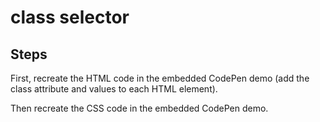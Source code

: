 # class selector

## Steps

First, recreate the HTML code in the embedded CodePen demo (add the class attribute and values to each HTML element).

Then recreate the CSS code in the embedded CodePen demo.
